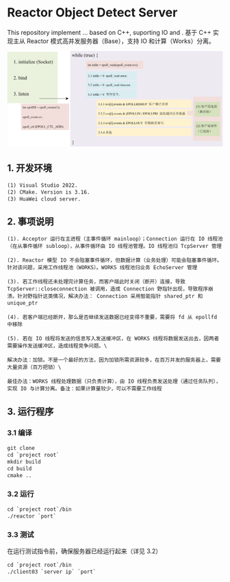 # Reactor Object Detect Server #
This repository implement ... based on C++, suporting IO and .
基于 C++ 实现主从 Reactor 模式高并发服务器（Base），支持 IO 和计算（Works）分离。

![simple](./doc/base_principle.png)

## 1. 开发环境
    (1) Visual Studio 2022.
    (2) CMake. Version is 3.16.
    (3) HuaWei cloud server.

## 2. 事项说明
    (1). Acceptor 运行在主进程（主事件循环 mainloop）；Connection 运行在 IO 线程池（在从事件循环 subloop），从事件循环由 IO 线程池管理。IO 线程池归 TcpServer 管理

    (2). Reactor 模型 IO 不会阻塞事件循环，但数据计算（业务处理）可能会阻塞事件循环。针对该问题，采用工作线程池（WORKS）。WORKS 线程池归业务 EchoServer 管理

    (3). 若工作线程还未处理完计算任务，而客户端此时关闭（断开）连接，导致 TcpServer::closeconnection 被调用，造成 Connection 野指针出现，导致程序崩溃。针对野指针这类情况，解决办法： Connection 采用智能指针 shared_ptr 和 unique_ptr

    (4). 若客户端已经断开，那么是否继续发送数据已经变得不重要，需要将 fd 从 epollfd 中移除

    (5). 若在 IO 线程将发送的信息写入发送缓冲区，在 WORKS 线程将数据发送出去，因两者需要操作发送缓冲区，造成线程竞争问题。\
    
    解决办法：加锁。不是一个最好的方法，因为加锁所需资源较多，在百万并发的服务器上，需要大量资源（百万把锁）\
    
    最佳办法：WORKS 线程处理数据（只负责计算），由 IO 线程负责发送处理（通过任务队列），实现 IO 与计算分离。备注：如果计算量较少，可以不需要工作线程

## 3. 运行程序
### 3.1 编译
```
git clone 
cd `project root`
mkdir build
cd build
cmake ..
```
### 3.2 运行
```
cd `project root`/bin
./reactor `port`
```
### 3.3 测试
在运行测试指令前，确保服务器已经运行起来（详见 3.2）
```
cd `project root`/bin
./client03 `server ip` `port`
```